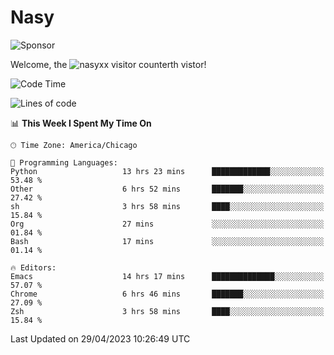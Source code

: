 # Nasy

<!--
<p align="center">
<img height="200" src="https://github-readme-stats.vercel.app/api?username=nasyxx&count_private=true&show_icons=true&theme=dracula&include_all_commits=true"/>
<img height="200" src="https://github-readme-stats.vercel.app/api/top-langs/?username=nasyxx&theme=dracula&hide=html,jupyter+notebook&count_private=true&show_icons=true"/>
</p>

  
----------------
-->

![Sponsor](https://img.shields.io/static/v1.svg?label=Sponsor&message=%E2%9D%A4&logo=GitHub&style=flat&color=pink)
 
Welcome, the ![nasyxx visitor counter](https://count.getloli.com/get/@nasyxx?theme=rule34)th vistor!
 
<!--START_SECTION:waka-->
![Code Time](http://img.shields.io/badge/Code%20Time-3%2C460%20hrs%2052%20mins-blue)

![Lines of code](https://img.shields.io/badge/From%20Hello%20World%20I%27ve%20Written-6.2%20million%20lines%20of%20code-blue)

📊 **This Week I Spent My Time On** 

```text
🕑︎ Time Zone: America/Chicago

💬 Programming Languages: 
Python                   13 hrs 23 mins      █████████████░░░░░░░░░░░░   53.48 % 
Other                    6 hrs 52 mins       ███████░░░░░░░░░░░░░░░░░░   27.42 % 
sh                       3 hrs 58 mins       ████░░░░░░░░░░░░░░░░░░░░░   15.84 % 
Org                      27 mins             ░░░░░░░░░░░░░░░░░░░░░░░░░   01.84 % 
Bash                     17 mins             ░░░░░░░░░░░░░░░░░░░░░░░░░   01.14 % 

🔥 Editors: 
Emacs                    14 hrs 17 mins      ██████████████░░░░░░░░░░░   57.07 % 
Chrome                   6 hrs 46 mins       ███████░░░░░░░░░░░░░░░░░░   27.09 % 
Zsh                      3 hrs 58 mins       ████░░░░░░░░░░░░░░░░░░░░░   15.84 % 
```


 Last Updated on 29/04/2023 10:26:49 UTC
<!--END_SECTION:waka-->

<!-- ![visitors](https://visitor-badge.laobi.icu/badge?page_id=nasyxx.nasyxx) -->
